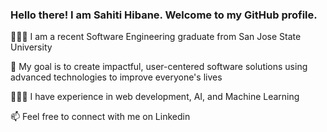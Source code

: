 ### Hello there! I am Sahiti Hibane. Welcome to my GitHub profile.
 
👩🏻‍🎓 I am a recent Software Engineering graduate from San Jose State University

🌱 My goal is to create impactful, user-centered software solutions using advanced technologies to improve everyone's lives

👩🏻‍💻 I have experience in web development, AI, and Machine Learning

📫 Feel free to connect with me on Linkedin
